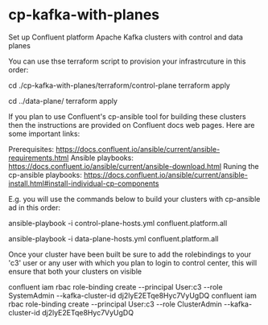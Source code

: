 # cp-kafka-with-planes
Set up Confluent platform Apache Kafka clusters with control and data planes

You can use thse terraform script to provision your infrastrcuture in this order:

cd ./cp-kafka-with-planes/terraform/control-plane
terraform apply

cd ../data-plane/
terraform apply

If you plan to use Confluent's cp-ansible tool for building these clusters then the instructions are provided on Confluent docs web pages. Here are some important links:

Prerequisites: https://docs.confluent.io/ansible/current/ansible-requirements.html
Ansible playbooks: https://docs.confluent.io/ansible/current/ansible-download.html
Runing the cp-ansible playbooks: https://docs.confluent.io/ansible/current/ansible-install.html#install-individual-cp-components

E.g. you will use the commands below to build your clusters with cp-ansible ad in this order:

ansible-playbook -i control-plane-hosts.yml confluent.platform.all

ansible-playbook -i data-plane-hosts.yml confluent.platform.all

Once your cluster have been built be sure to add the rolebindings to your 'c3' user or any user with which you plan to login to control center, this will ensure that both your clusters on visible 

confluent iam rbac role-binding create --principal User:c3 --role SystemAdmin --kafka-cluster-id dj2lyE2ETqe8Hyc7VyUgDQ
confluent iam rbac role-binding create --principal User:c3 --role ClusterAdmin --kafka-cluster-id dj2lyE2ETqe8Hyc7VyUgDQ
